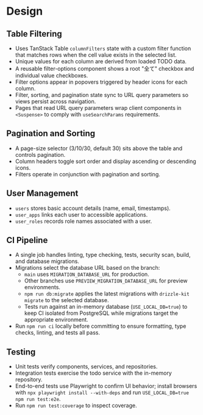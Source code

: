 # Design

## Table Filtering

- Uses TanStack Table `columnFilters` state with a custom filter function that matches rows when the cell value exists in the selected list.
- Unique values for each column are derived from loaded TODO data.
- A reusable filter-options component shows a root "全て" checkbox and individual value checkboxes.
- Filter options appear in popovers triggered by header icons for each column.
- Filter, sorting, and pagination state sync to URL query parameters so views persist across navigation.
- Pages that read URL query parameters wrap client components in `<Suspense>` to comply with `useSearchParams` requirements.

## Pagination and Sorting

- A page-size selector (3/10/30, default 30) sits above the table and controls pagination.
- Column headers toggle sort order and display ascending or descending icons.
- Filters operate in conjunction with pagination and sorting.

## User Management

- `users` stores basic account details (name, email, timestamps).
- `user_apps` links each user to accessible applications.
- `user_roles` records role names associated with a user.

## CI Pipeline

- A single job handles linting, type checking, tests, security scan, build, and database migrations.
- Migrations select the database URL based on the branch:
  - `main` uses `MIGRATION_DATABASE_URL` for production.
  - Other branches use `PREVIEW_MIGRATION_DATABASE_URL` for preview environments.
  - `npm run db:migrate` applies the latest migrations with `drizzle-kit migrate` to the selected database.
  - Tests run against an in-memory database (`USE_LOCAL_DB=true`) to keep CI isolated from PostgreSQL while migrations target the appropriate environment.
- Run `npm run ci` locally before committing to ensure formatting, type checks, linting, and tests all pass.

## Testing

- Unit tests verify components, services, and repositories.
- Integration tests exercise the todo service with the in-memory repository.
- End-to-end tests use Playwright to confirm UI behavior; install browsers with `npx playwright install --with-deps` and run `USE_LOCAL_DB=true npm run test:e2e`.
- Run `npm run test:coverage` to inspect coverage.
